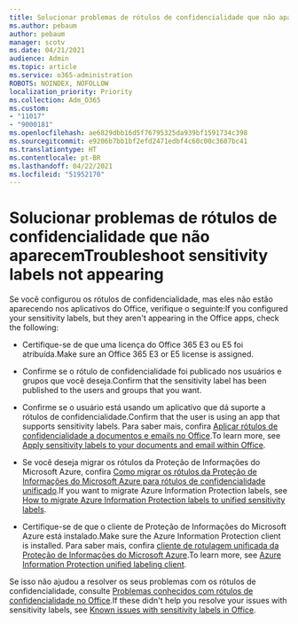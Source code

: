 ```yaml
---
title: Solucionar problemas de rótulos de confidencialidade que não aparecem
ms.author: pebaum
author: pebaum
manager: scotv
ms.date: 04/21/2021
audience: Admin
ms.topic: article
ms.service: o365-administration
ROBOTS: NOINDEX, NOFOLLOW
localization_priority: Priority
ms.collection: Adm_O365
ms.custom:
- "11017"
- "9000181"
ms.openlocfilehash: ae6829dbb16d5f76795325da939bf1591734c398
ms.sourcegitcommit: e9206b7bb1bf2efd2471edbf4c60c00c3607bc41
ms.translationtype: HT
ms.contentlocale: pt-BR
ms.lasthandoff: 04/22/2021
ms.locfileid: "51952170"
---
```

# <a name="troubleshoot-sensitivity-labels-not-appearing"></a><span data-ttu-id="5c657-102">Solucionar problemas de rótulos de confidencialidade que não aparecem</span><span class="sxs-lookup"><span data-stu-id="5c657-102">Troubleshoot sensitivity labels not appearing</span></span>

<span data-ttu-id="5c657-103">Se você configurou os rótulos de confidencialidade, mas eles não estão aparecendo nos aplicativos do Office, verifique o seguinte:</span><span class="sxs-lookup"><span data-stu-id="5c657-103">If you configured your sensitivity labels, but they aren't appearing in the Office apps, check the following:</span></span>

- <span data-ttu-id="5c657-104">Certifique-se de que uma licença do Office 365 E3 ou E5 foi atribuída.</span><span class="sxs-lookup"><span data-stu-id="5c657-104">Make sure an Office 365 E3 or E5 license is assigned.</span></span>

- <span data-ttu-id="5c657-105">Confirme se o rótulo de confidencialidade foi publicado nos usuários e grupos que você deseja.</span><span class="sxs-lookup"><span data-stu-id="5c657-105">Confirm that the sensitivity label has been published to the users and groups that you want.</span></span>

- <span data-ttu-id="5c657-106">Confirme se o usuário está usando um aplicativo que dá suporte a rótulos de confidencialidade.</span><span class="sxs-lookup"><span data-stu-id="5c657-106">Confirm that the user is using an app that supports sensitivity labels.</span></span> <span data-ttu-id="5c657-107">Para saber mais, confira [Aplicar rótulos de confidencialidade a documentos e emails no Office](https://go.microsoft.com/fwlink/?linkid=2106446).</span><span class="sxs-lookup"><span data-stu-id="5c657-107">To learn more, see[ Apply sensitivity labels to your documents and email within Office](https://go.microsoft.com/fwlink/?linkid=2106446).</span></span>

- <span data-ttu-id="5c657-108">Se você deseja migrar os rótulos da Proteção de Informações do Microsoft Azure, confira [Como migrar os rótulos da Proteção de Informações do Microsoft Azure para rótulos de confidencialidade unificado](https://go.microsoft.com/fwlink/?linkid=2106056).</span><span class="sxs-lookup"><span data-stu-id="5c657-108">If you want to migrate Azure Information Protection labels, see [How to migrate Azure Information Protection labels to unified sensitivity labels](https://go.microsoft.com/fwlink/?linkid=2106056).</span></span>

- <span data-ttu-id="5c657-109">Certifique-se de que o cliente de Proteção de Informações do Microsoft Azure está instalado.</span><span class="sxs-lookup"><span data-stu-id="5c657-109">Make sure the Azure Information Protection client is installed.</span></span> <span data-ttu-id="5c657-110">Para saber mais, confira [cliente de rotulagem unificada da Proteção de Informações do Microsoft Azure](https://go.microsoft.com/fwlink/?linkid=2106374).</span><span class="sxs-lookup"><span data-stu-id="5c657-110">To learn more, see [Azure Information Protection unified labeling client](https://go.microsoft.com/fwlink/?linkid=2106374).</span></span>

<span data-ttu-id="5c657-111">Se isso não ajudou a resolver os seus problemas com os rótulos de confidencialidade, consulte [Problemas conhecidos com rótulos de confidencialidade no Office](https://go.microsoft.com/fwlink/?linkid=2106447).</span><span class="sxs-lookup"><span data-stu-id="5c657-111">If these didn't help you resolve your issues with sensitivity labels, see [Known issues with sensitivity labels in Office](https://go.microsoft.com/fwlink/?linkid=2106447).</span></span>
